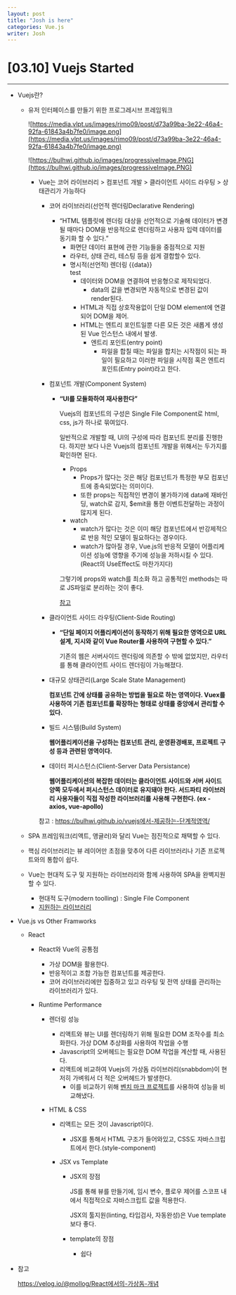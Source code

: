 ```yaml
---
layout: post
title: "Josh is here"
categories: Vue.js
writer: Josh
---
```


<!-- @format -->

# [03.10] Vuejs Started

------

- Vuejs란?

  - 유저 인터페이스를 만들기 위한 프로그레시브 프레임워크

    ![https://media.vlpt.us/images/rimo09/post/d73a99ba-3e22-46a4-92fa-61843a4b7fe0/image.png](https://media.vlpt.us/images/rimo09/post/d73a99ba-3e22-46a4-92fa-61843a4b7fe0/image.png)

    ![https://bulhwi.github.io/images/progressiveImage.PNG](https://bulhwi.github.io/images/progressiveImage.PNG)

    - Vue는 코어 라이브러리 > 컴포넌트 개발 > 클라이언트 사이드 라우팅 > 상태관리가 가능하다

      - 코어 라이브러리(선언적 렌더링Declarative Rendering)

        - “HTML 템플릿에 렌더링 대상을 선언적으로 기술해 데이터가 변경될 때마다 DOM을 반응적으로 렌더링하고 사용자 입력 데이터를 동기화 할 수 있다.”
          - 화면단 데이터 표현에 관한 기능들을 중점적으로 지원
          - 라우터, 상태 관리, 테스팅 등을 쉽게 결합할수 있다.
          - 명시적(선언적) 렌더링 {{data}} <div class="test">test</div>
            - 데이터와 DOM을 연결하여 반응형으로 제작되었다.
              - data의 값을 변경되면 자동적으로 변경된 값이 render된다.
            - HTML과 직접 상호작용없이 단일 DOM element에 연결되어 DOM을 제어.
            - HTML는 엔트리 포인트일뿐 다른 모든 것은 새롭게 생성된 Vue 인스턴스 내에서 발생.
              - 엔트리 포인트(entry point)
                - 파일을 합칠 때는 파일을 합치는 시작점이 되는 파일이 필요하고 이러한 파일을 시작점 혹은 엔트리 포인트(Entry point)라고 한다.

      - 컴포넌트 개발(Component System)

        - **“UI를 모듈화하여 재사용한다”**

          Vuejs의 컴포넌트의 구성은 Single File Component로 html, css, js가 하나로 묶여있다.

          일반적으로 개발할 때, UI의 구성에 따라 컴포넌트 분리를 진행한다. 하지만 보다 나은 Vuejs의 컴포넌트 개발을 위해서는 두가지를 확인하면 된다.

          - Props
            - Props가 많다는 것은 해당 컴포넌트가 특정한 부모 컴포넌트에 종속되었다는 의미이다.
            - 또한 props는 직접적인 변경이 불가하기에 data에 재바인딩, watch로 감지, $emit을 통한 이벤트전달하는 과정이 많지게 된다.
          - watch
            - watch가 많다는 것은 이미 해당 컴포넌트에서 반강제적으로 반응 적인 모델이 필요하다는 경우이다.
            - watch가 많아질 경우, Vue.js의 반응적 모델이 어플리케이션 성능에 영향을 주기에 성능을 저하시킬 수 있다. (React의 UseEffect도 마찬가지다)

          그렇기에 props와 watch를 최소화 하고 공통적인 methods는 따로 JS파일로 분리하는 것이 좋다.

          [참고](https://kdydesign.github.io/2019/04/27/vue-component/)

      - 클라이언트 사이드 라우팅(Client-Side Routing)

        - **“단일 페이지 어플리케이션이 동작하기 위해 필요한 영역으로 URL설계, 지시와 같이 Vue Router를 사용하여 구현할 수 있다.”**

          기존의 웹은 서버사이드 렌더링에 의존할 수 밖에 없었지만, 라우터를 통해 클라이언트 사이드 렌더링이 가능해졌다.

      - 대규모 상태관리(Large Scale State Management)

        **컴포넌트 간에 상태를 공유하는 방법을 필요로 하는 영역이다. Vuex를 사용하여 기존 컴포넌트를 확장하는 형태로 상태를 중앙에서 관리할 수 있다.**

      - 빌드 시스템(Build System)

        **웹어플리케이션을 구성하는 컴포넌트 관리, 운영환경배포, 프로젝트 구성 등과 관련된 영역이다.**

      - 데이터 퍼시스턴스(Client-Server Data Persistance)

        **웹어플리케이션의 복잡한 데이터는 클라이언트 사이드와 서버 사이드 양쪽 모두에서 퍼시스턴스 데이터로 유지돼야 한다. 서드파티 라이브러리 사용자들이 직접 작성한 라이브러리를 사용해 구현한다. (ex - axios, vue-apollo)**

      참고 : https://bulhwi.github.io/vuejs에서-제공하는-단계적영역/

  - SPA 프레임워크(리액트, 앵귤러)와 달리 Vue는 점진적으로 채택할 수 있다.

  - 핵심 라이브러리는 뷰 레이어만 초점을 맞추어 다른 라이브러리나 기존 프로젝트와의 통합이 쉽다.

  - Vue는 현대적 도구 및 지원하는 라이브러리와 함께 사용하여 SPA을 완벽지원할 수 있다.

    - 현대적 도구(modern toolling) : Single File Component
    - [지원하는 라이브러리](https://github.com/vuejs/awesome-vue#components--libraries)

- Vue.js vs Other Framworks

  - React

    - React와 Vue의 공통점

      - 가상 DOM을 활용한다.
      - 반응적이고 조합 가능한 컴포넌트를 제공한다.
      - 코어 라이브러리에만 집중하고 있고 라우팅 및 전역 상태를 관리하는 라이브러리가 있다.

    - Runtime Performance

      - 렌더링 성능

        - 리액트와 뷰는 UI를 렌더링하기 위해 필요한 DOM 조작수를 최소화한다. 가상 DOM 추상화를 사용하여 작업을 수행
        - Javascript의 오버헤드는 필요한 DOM 작업을 계산할 때, 사용된다.
        - 리액트에 비교하여 Vuejs의 가상돔 라이브러리(snabbdom)이 현저히 가벼워서 더 적은 오버헤드가 발생한다.
          - 이를 비교하기 위해 [벤치 마크 프로젝트](https://github.com/chrisvfritz/vue-render-performance-comparisons)를 사용하여 성능을 비교해냈다.

      - HTML & CSS

        - 리액트는 모든 것이 Javascript이다.

          - JSX를 통해서 HTML 구조가 들어와있고, CSS도 자바스크립트에서 한다.(style-component)

        - JSX vs Template

          - JSX의 장점

            JS를 통해 뷰를 만들기에, 임시 변수, 플로우 제어를 스코프 내에서 직접적으로 자바스크립트 값을 적용한다.

            JSX의 툴지원(linting, 타입검사, 자동완성)은 Vue template보다 좋다.

          - template의 장점

            - 쉽다

- 참고

  https://velog.io/@mollog/React에서의-가상돔-개념

[jekyll-docs]: https://jekyllrb.com/docs/home
[jekyll-gh]: https://github.com/jekyll/jekyll
[jekyll-talk]: https://talk.jekyllrb.com/
